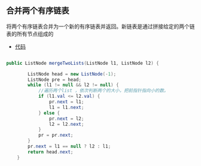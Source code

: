 合并两个有序链表
-

将两个有序链表合并为一个新的有序链表并返回。新链表是通过拼接给定的两个链表的所有节点组成的

* [代码](../../../leetcode/app/src/main/java/top/werls/leetcode/Twenty_one.java)

```java

public ListNode mergeTwoLists(ListNode l1, ListNode l2) {

        ListNode head = new ListNode(-1);
        ListNode pre = head;
        while (l1 != null && l2 != null) {
            //遍历两个list ，依次判断两个的大小，把前指针指向小的数。
            if (l1.val <= l2.val) {
                pr.next = l1;
                l1 = l1.next;
            } else {
                pr.next = l2;
                l2 = l2.next;
            }
            pr = pr.next;
        }
        pr.next = l1 == null ? l2 : l1;
        return head.next;
    }
```